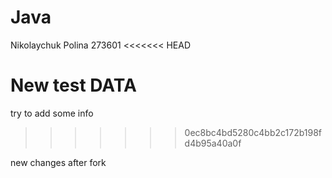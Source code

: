 # Java
Nikolaychuk Polina
273601
<<<<<<< HEAD

New test DATA
=======
try to add some info
>>>>>>> 0ec8bc4bd5280c4bb2c172b198fd4b95a40a0f

new changes after fork